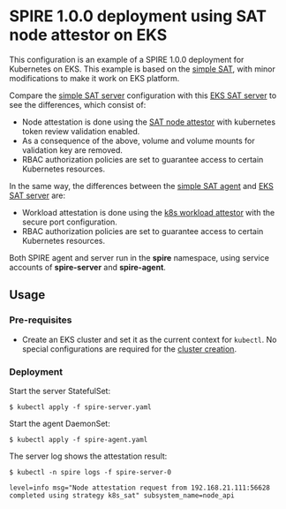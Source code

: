 # SPIRE 1.0.0 deployment using SAT node attestor on EKS

This configuration is an example of a SPIRE 1.0.0 deployment for Kubernetes on EKS. This example is based on the [simple SAT](../simple_sat/README.md), with minor modifications to make it work on EKS platform.

Compare the [simple SAT server](../simple_sat/spire-server.yaml) configuration with
this [EKS SAT server](spire-server.yaml) to see the differences, which
consist of:

+ Node attestation is done using the [SAT node attestor](https://github.com/spiffe/spire/blob/v0.11.0/doc/plugin_server_nodeattestor_k8s_sat.md)
with kubernetes token review validation enabled.
+ As a consequence of the above, volume and volume mounts for validation key are removed.
+ RBAC authorization policies are set to guarantee access to certain Kubernetes resources.

In the same way, the differences between the [simple SAT agent](../simple_sat/spire-agent.yaml) and [EKS SAT server](spire-agent.yaml) are:
+ Workload attestation is done using the [k8s workload attestor](https://github.com/spiffe/spire/blob/v0.11.0/doc/plugin_agent_workloadattestor_k8s.md) with the secure port configuration.
+ RBAC authorization policies are set to guarantee access to certain Kubernetes resources.

Both SPIRE agent and server run in the **spire** namespace, using service accounts of **spire-server** and **spire-agent**.

## Usage

### Pre-requisites
+ Create an EKS cluster and set it as the current context for `kubectl`. No special configurations are required for the [cluster creation](https://docs.aws.amazon.com/eks/latest/userguide/getting-started.html).

### Deployment

Start the server StatefulSet:

```
$ kubectl apply -f spire-server.yaml
```

Start the agent DaemonSet:

```
$ kubectl apply -f spire-agent.yaml
```

The server log shows the attestation result:

```
$ kubectl -n spire logs -f spire-server-0
```
```
level=info msg="Node attestation request from 192.168.21.111:56628 completed using strategy k8s_sat" subsystem_name=node_api
```
